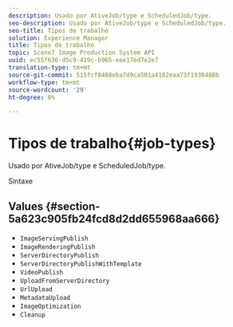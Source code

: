 ```yaml
---
description: Usado por AtiveJob/type e ScheduledJob/type.
seo-description: Usado por AtiveJob/type e ScheduledJob/type.
seo-title: Tipos de trabalho
solution: Experience Manager
title: Tipos de trabalho
topic: Scene7 Image Production System API
uuid: ec55f636-d5c9-419c-b965-eee17ed7e2e7
translation-type: tm+mt
source-git-commit: 515fcf8488eba7d9ca501a4182eaa73f1936488b
workflow-type: tm+mt
source-wordcount: '29'
ht-degree: 0%

---
```



# Tipos de trabalho{#job-types}

Usado por AtiveJob/type e ScheduledJob/type.

Sintaxe

## Values {#section-5a623c905fb24fcd8d2dd655968aa666}

* `ImageServingPublish`
* `ImageRenderingPublish`
* `ServerDirectoryPublish`
* `ServerDirectoryPublishWithTemplate`
* `VideoPublish`
* `UploadFromServerDirectory`
* `UrlUpload`
* `MetadataUpload`
* `ImageOptimization`
* `Cleanup`

